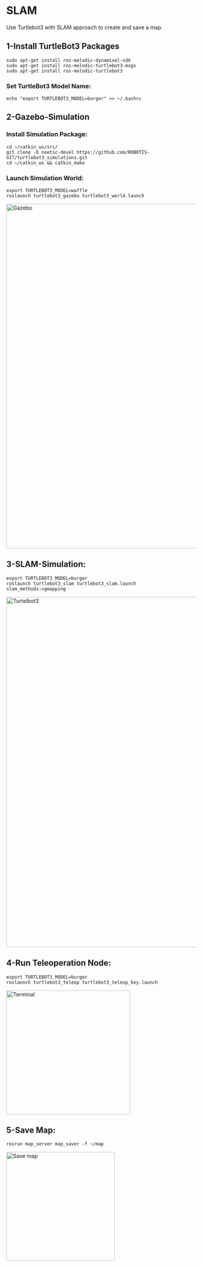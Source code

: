 # SLAM
Use Turtlebot3 with SLAM approach to create and save a map.
## 1-Install TurtleBot3 Packages
``` 
sudo apt-get install ros-melodic-dynamixel-sdk
sudo apt-get install ros-melodic-turtlebot3-msgs
sudo apt-get install ros-melodic-turtlebot3
``` 
### Set TurtleBot3 Model Name:
```
echo "export TURTLEBOT3_MODEL=burger" >> ~/.bashrc
```
## 2-Gazebo-Simulation
### Install Simulation Package:
```
cd ~/catkin_ws/src/
git clone -b noetic-devel https://github.com/ROBOTIS-GIT/turtlebot3_simulations.git
cd ~/catkin_ws && catkin_make
```
### Launch Simulation World:
``` 
export TURTLEBOT3_MODEL=waffle
roslaunch turtlebot3_gazebo turtlebot3_world.launch
``` 
<img width="911" alt="Gazebo" src="https://github.com/Razanalshaeri/SLAM/assets/135154136/a7d782a1-c474-401c-aa51-78f71b44bed1"> 

## 3-SLAM-Simulation:
``` 
export TURTLEBOT3_MODEL=burger
roslaunch turtlebot3_slam turtlebot3_slam.launch slam_methods:=gmapping
``` 
<img width="926" alt="Turtelbot3" src="https://github.com/Razanalshaeri/SLAM/assets/135154136/1d255837-b8d4-4c05-a6b1-c60766ca5918">

## 4-Run Teleoperation Node:
``` 
export TURTLEBOT3_MODEL=burger
roslaunch turtlebot3_teleop turtlebot3_teleop_key.launch
```` 
<img width="328" alt="Terminal" src="https://github.com/Razanalshaeri/SLAM/assets/135154136/8f60338f-0b99-45fd-9f39-6aede9c10daf">

## 5-Save Map:
``` 
rosrun map_server map_saver -f ~/map
``` 
<img width="287" alt="Save map" src="https://github.com/Razanalshaeri/SLAM/assets/135154136/5115ee27-15f4-4b8e-8309-51f653251770">





